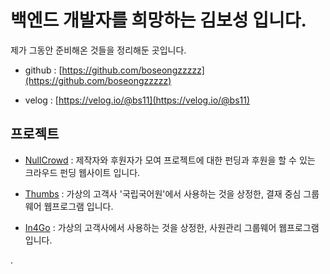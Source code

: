 # 백엔드 개발자를 희망하는 김보성 입니다.

제가 그동안 준비해온 것들을 정리해둔 곳입니다.

- github : [https://github.com/boseongzzzzz](https://github.com/boseongzzzzz)

- velog : [https://velog.io/@bs11](https://velog.io/@bs11)


## 프로젝트

- [NullCrowd](https://github.com/boseongzzzzz/NullCrowd) : 제작자와 후원자가 모여 프로젝트에 대한 펀딩과 후원을 할 수 있는 크라우드 펀딩 웹사이트 입니다.

- [Thumbs](https://github.com/boseongzzzzz/Thumbs) : 가상의 고객사 '국립국어원'에서 사용하는 것을 상정한, 결재 중심 그룹웨어 웹프로그램 입니다.

- [In4Go](https://github.com/orgs/BoseongCho/repositories) : 가상의 고객사에서 사용하는 것을 상정한, 사원관리 그룹웨어 웹프로그램 입니다.

.
### 